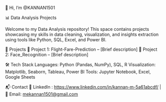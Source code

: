 👋 Hi, I’m @KANNAN1501

📊 Data Analysis Projects

Welcome to my Data Analysis repository! This space contains projects showcasing my skills in data cleaning, visualization, and insights extraction using tools like Python, SQL, Excel, and Power BI.

🚀 Projects
🔹 Project 1: Flight-Fare-Prediction – [Brief description]
🔹 Project 2: Face_Recognition – [Brief description]


🛠️ Tech Stack
Languages: Python (Pandas, NumPy), SQL, R
Visualization: Matplotlib, Seaborn, Tableau, Power BI
Tools: Jupyter Notebook, Excel, Google Sheets


📬 Contact
💼 LinkedIn : https://www.linkedin.com/in/kannan-m-5a61abcdf/ | 📧 Email: mekannan1501@gmail.com
<!---
KANNAN1501/KANNAN1501 is a ✨ special ✨ repository because its `README.md` (this file) appears on your GitHub profile.
You can click the Preview link to take a look at your changes.
--->
